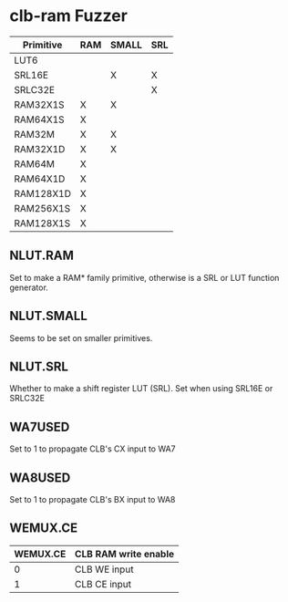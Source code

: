 # clb-ram Fuzzer

| Primitive  | RAM | SMALL | SRL |
|------------|-----|-------|-----|
| LUT6       |     |       |     |
| SRL16E     |     | X     | X   |
| SRLC32E    |     |       | X   |
| RAM32X1S   | X   | X     |     |
| RAM64X1S   | X   |       |     |
| RAM32M     | X   | X     |     |
| RAM32X1D   | X   | X     |     |
| RAM64M     | X   |       |     |
| RAM64X1D   | X   |       |     |
| RAM128X1D  | X   |       |     |
| RAM256X1S  | X   |       |     |
| RAM128X1S  | X   |       |     |


## NLUT.RAM

Set to make a RAM* family primitive, otherwise is a SRL or LUT function generator.


## NLUT.SMALL

Seems to be set on smaller primitives.


## NLUT.SRL

Whether to make a shift register LUT (SRL). Set when using SRL16E or SRLC32E


## WA7USED

Set to 1 to propagate CLB's CX input to WA7


## WA8USED

Set to 1 to propagate CLB's BX input to WA8


## WEMUX.CE

| WEMUX.CE  | CLB RAM write enable | 
|-----------|----------------------|
| 0         | CLB WE input         |
| 1         | CLB CE input         |


